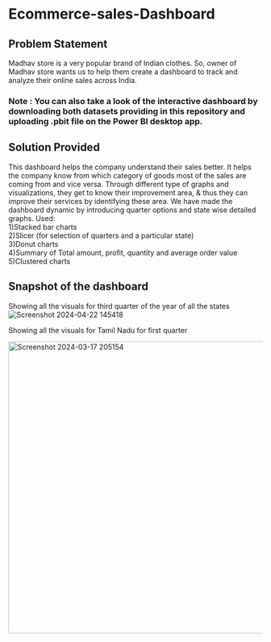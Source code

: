 # Ecommerce-sales-Dashboard

## Problem Statement

Madhav store is a very popular brand of Indian clothes. So, owner of Madhav store wants us to help them create a dashboard to track and analyze their online sales across India.

### Note : You can also take a look of the interactive dashboard by downloading both datasets providing in this repository and uploading .pbit file on the Power BI desktop app.

## Solution Provided

This dashboard helps the company understand their sales better. It helps the company know from which category of goods most of the sales are coming from and vice versa. Through different type of graphs and visualizations, they get to know their improvement area, & thus they can improve their services by identifying these area. We have made the dashboard dynamic by introducing quarter options and state wise detailed graphs.
Used: <br>
1)Stacked bar charts <br>
2)Slicer (for selection of quarters and a particular state) <br>
3)Donut charts <br>
4)Summary of Total amount, profit, quantity and average order value <br>
5)Clustered charts 

## Snapshot of the dashboard

Showing all the visuals for third quarter of the year of all the states
![Screenshot 2024-04-22 145418](https://github.com/jeet-Abhi123/Sales-Dashboard-using-Power-BI/assets/143840497/53753603-2a8d-4eb7-b24d-31a0b35e100b)

Showing all the visuals for Tamil Nadu for first quarter

<img width="579" alt="Screenshot 2024-03-17 205154" src="https://github.com/jeet-Abhi123/Sales-Dashboard-using-Power-BI/assets/143840497/2993a598-d140-486d-bce5-d3d37f349b53">

